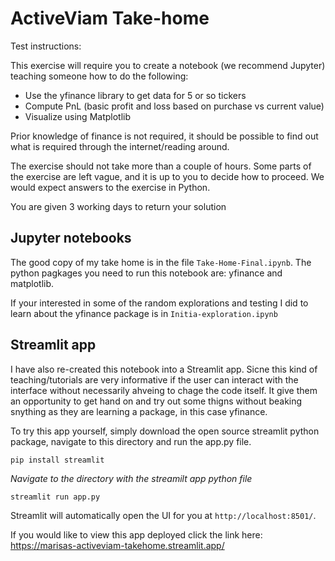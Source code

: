 # ActiveViam Take-home

Test instructions:

This exercise will require you to create a notebook (we recommend Jupyter) teaching someone how to do the following:
- Use the yfinance library to get data for 5 or so tickers
- Compute PnL (basic profit and loss based on purchase vs current value)
- Visualize using Matplotlib

Prior knowledge of finance is not required, it should be possible to find out what is required through the internet/reading around.

The exercise should not take more than a couple of hours. Some parts of the exercise are left vague, and it is up to you to decide how to proceed.
We would expect answers to the exercise in Python.

You are given 3 working days to return your solution

## Jupyter notebooks

The good copy of my take home is in the file `Take-Home-Final.ipynb`. 
The python pagkages you need to run this notebook are: yfinance and matplotlib. 

If your interested in some of the random explorations and testing I did to learn about the yfinance package is in `Initia-exploration.ipynb`


## Streamlit app 

I have also re-created this notebook into a Streamlit app. Sicne this kind of teaching/tutorials are very informative if the user can interact with the interface without necessarily ahveing to chage the code itself. It give them an opportunity to get hand on and try out some thigns without beaking snything as they are learning a package, in this case yfinance. 

To try this app yourself, simply download the open source streamlit python package, navigate to this directory and run the app.py file. 

`pip install streamlit`

*Navigate to the directory with the streamilt app python file*

`streamlit run app.py`

Streamlit will automatically open the UI for you at `http://localhost:8501/`. 

If you would like to view this app deployed click the link here: https://marisas-activeviam-takehome.streamlit.app/